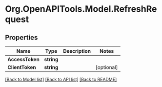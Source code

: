 # Org.OpenAPITools.Model.RefreshRequest
## Properties

Name | Type | Description | Notes
------------ | ------------- | ------------- | -------------
**AccessToken** | **string** |  | 
**ClientToken** | **string** |  | [optional] 

[[Back to Model list]](../README.md#documentation-for-models) [[Back to API list]](../README.md#documentation-for-api-endpoints) [[Back to README]](../README.md)

